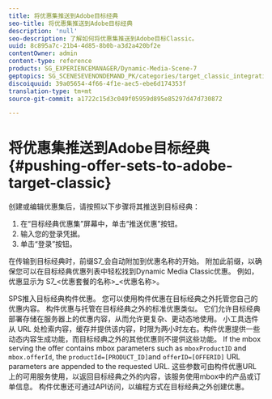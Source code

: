 ```yaml
---
title: 将优惠集推送到Adobe目标经典
seo-title: 将优惠集推送到Adobe目标经典
description: 'null'
seo-description: 了解如何将优惠集推送到Adobe目标Classic。
uuid: 8c895a7c-21b4-4d85-8b0b-a3d2a420bf2e
contentOwner: admin
content-type: reference
products: SG_EXPERIENCEMANAGER/Dynamic-Media-Scene-7
geptopics: SG_SCENESEVENONDEMAND_PK/categories/target_classic_integration
discoiquuid: 39a05654-4f66-4f1e-aec5-ebe6d174353f
translation-type: tm+mt
source-git-commit: a1722c15d3c049f05959d895e85297d47d730872

---
```



# 将优惠集推送到Adobe目标经典{#pushing-offer-sets-to-adobe-target-classic}

创建或编辑优惠集后，请按照以下步骤将其推送到目标经典：

1. 在“目标经典优惠集”屏幕中，单击“推送优惠”按钮。
1. 输入您的登录凭据。
1. 单击“登录”按钮。

在传输到目标经典时，前缀S7_会自动附加到优惠名称的开始。 附加此前缀，以确保您可以在目标经典优惠列表中轻松找到Dynamic Media Classic优惠。 例如，优惠显示为 S7_&lt;优惠套餐的名称>_&lt;优惠名称>。

SPS推入目标经典构件优惠。 您可以使用构件优惠在目标经典之外托管您自己的优惠内容。 构件优惠与托管在目标经典之外的标准优惠类似。 它们允许目标经典部署存储在服务器上的优惠内容，从而允许更复杂、更动态地使用。 小工具选件从 URL 处检索内容，缓存并提供该内容，时限为两小时左右。构件优惠提供一些动态内容生成功能，而目标经典之外的其他优惠则不提供这些功能。 If the mbox serving the offer contains mbox parameters such as `mboxProductID` and `mbox.offerId`, the `productId=[PRODUCT_ID]`and `offerID=[OFFERID]` URL parameters are appended to the requested URL. 这些参数可由构件优惠URL上的可用服务使用，以返回目标经典之外的内容，该服务使用mbox中的产品或订单信息。 构件优惠还可通过API访问，以编程方式在目标经典之外创建优惠。
